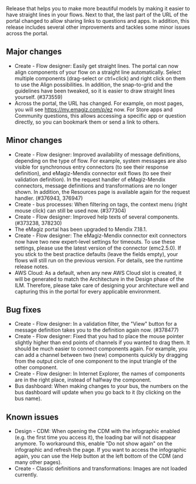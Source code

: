 Release that helps you to make more beautiful models by making it easier to have straight lines in your flows. Next to that, the last part of the URL of the portal changed to allow sharing links to questions and apps. In addition, this release includes several other improvements and tackles some minor issues across the portal.
## Major changes
- Create - Flow designer: Easily get straight lines. The portal can now align components of your flow on a straight line automatically. Select multiple components (drag-select or ctrl+click) and right click on them to use the Align possibilities. In addition, the snap-to-grid and the guidelines have been tweaked, so it is easier to draw straight lines yourself. (#373559)
- Across the portal, the URL has changed. For example, on most pages, you will see https://my.emagiz.com/p/ez now. For Store apps and Community questions, this allows accessing a specific app or question directly, so you can bookmark them or send a link to others.
## Minor changes
- Create - Flow designer: Improved availability of message definitions, depending on the type of flow. For example, system messages are also visible for synchronous entry connectors (to see their response definition), and eMagiz-Mendix connector exit flows (to see their validation definition). In the request handler of eMagiz-Mendix connectors, message definitions and transformations are no longer shown. In addition, the Resources page is available again for the request handler. (#376943, 376947)
- Create - bus processes: When filtering on tags, the context menu (right mouse click) can still be used now. (#377304)
- Create - Flow designer: Improved help texts of several components. (#373238, 378230)
- The eMagiz portal has been upgraded to Mendix 7.18.1.
- Create - Flow designer: The eMagiz-Mendix connector exit connectors now have two new expert-level settings for timeouts. To use these settings, please use the latest version of the connector (emc2.5.0). If you stick to the best practice defaults (leave the fields empty), your flows will still run on the previous version. For details, see the runtime release notes.
- AWS Cloud: As a default, when any new AWS Cloud slot is created, it will be generated to match the Architecture in the Design phase of the ILM. Therefore, please take care of designing your architecture well and capturing this in the portal for every applicable environment.
## Bug fixes
- Create - Flow designer: In a validation filter, the "View" button for a message definition takes you to the definition again now. (#378477)
- Create - Flow designer: Fixed that you had to place the mouse pointer slightly higher than end points of channels if you wanted to drag them. It should be much easier to connect components again. For example, you can add a channel between two (new) components quickly by dragging from the output circle of one component to the input triangle of the other component.
- Create - Flow designer: In Internet Explorer, the names of components are in the right place, instead of halfway the component.
- Bus dashboard: When making changes to your bus, the numbers on the bus dashboard will update when you go back to it (by clicking on the bus name).
## Known issues
- Design - CDM: When opening the CDM with the infographic enabled (e.g. the first time you access it), the loading bar will not disappear anymore. To workaround this, enable "Do not show again" on the infographic and refresh the page. If you want to access the infographic again, you can use the Help button at the left bottom of the CDM (and many other pages).
- Create - Classic definitions and transformations: Images are not loaded currently.
